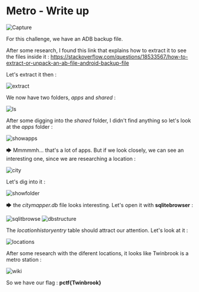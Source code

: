 # Metro - Write up

![Capture](https://user-images.githubusercontent.com/66923124/166141378-e0ee736b-278e-4866-a058-690254ad77b0.PNG)

For this challenge, we have an ADB backup file.

After some research, I found this link that explains how to extract it to see the files inside it : https://stackoverflow.com/questions/18533567/how-to-extract-or-unpack-an-ab-file-android-backup-file

Let's extract it then :

![extract](https://user-images.githubusercontent.com/66923124/166141844-dd96ab57-4581-4a9d-9c48-71616d46e9d7.PNG)

We now have two folders, <em>apps</em> and <em>shared</em> :

![ls](https://user-images.githubusercontent.com/66923124/166141879-1fff38f6-1e35-4fab-a3d9-faf64c88b8df.PNG)

After some digging into the <em>shared</em> folder, I didn't find anything so let's look at the <em>apps</em> folder :

![showapps](https://user-images.githubusercontent.com/66923124/166141940-68dc43b4-f2db-4fff-bd6a-ba044bbf03da.PNG)

🡆 Mmmmmh... that's a lot of apps. But if we look closely, we can see an interesting one, since we are researching a location :

![city](https://user-images.githubusercontent.com/66923124/166142002-ba58df87-4194-4d83-8239-bf96a2e53e07.PNG)

Let's dig into it :

![showfolder](https://user-images.githubusercontent.com/66923124/166142036-921c5001-8e71-4387-a13e-f6c44067a4c4.PNG)

🡆 the <em>citymapper.db</em> file looks interesting. Let's open it with <strong>sqlitebrowser</strong> :

![sqlitbrowse](https://user-images.githubusercontent.com/66923124/166142130-1fd017f5-cd26-457e-b0bd-36443cb13235.PNG)
![dbstructure](https://user-images.githubusercontent.com/66923124/166142081-841c52dc-dd13-42d9-84da-5b784dc78d9e.PNG)

The <em>locationhistoryentry</em> table should attract our attention. Let's look at it :

![locations](https://user-images.githubusercontent.com/66923124/166142357-f9a2e151-71b9-4193-b6db-156ec1a744dc.PNG)

After some research with the diferent locations, it looks like Twinbrook is a metro station :

![wiki](https://user-images.githubusercontent.com/66923124/166142386-fa23fbc7-abb7-4135-8d26-5e7ba930149e.PNG)


So we have our flag : <strong> pctf{Twinbrook} </strong>
